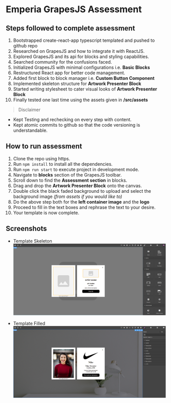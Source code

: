 # Emperia GrapesJS Assessment

## Steps followed to complete assessment

1. Bootstrapped create-react-app typescript templated and pushed to github repo
2. Researched on GrapesJS and how to integrate it with ReactJS.
3. Explored GrapesJS and its api for blocks and styling capabilities.
4. Searched community for the confusions faced.
5. Initialized GrapesJS with minimal configurations i.e. **Basic Blocks**
6. Restructured React app for better code management.
7. Added first block to block manager i.e. **Custom Button Component**
8. Implemented skeleton structure for **Artwork Presenter Block**
9. Started writing stylesheet to cater visual looks of **Artwork Presenter Block**
10. Finally tested one last time using the assets given in **/src/assets**

> Disclaimer

- Kept Testing and rechecking on every step with content.
- Kept atomic commits to github so that the code versioning is understandable.

## How to run assessment

1. Clone the repo using https.
2. Run `npm install` to install all the dependencies.
3. Run `npm run start` to execute project in development mode.
4. Navigate to **blocks** section of the GrapesJS toolbar.
5. Scroll down to find the **Assessment section** in blocks.
6. Drag and drop the **Artwork Presenter Block** onto the canvas.
7. Double click the black faded background to upload and select the background image _(from assets if you would like to)_
8. Do the above step both for the **left container image** and the **logo**
9. Proceed to fill in the text boxes and rephrase the text to your desire.
10. Your template is now complete.

## Screenshots

- Template Skeleton
  ![Template Skeleton](./src/assets/TemplateSkeleton.png)

- Template Filled
  ![Template Filled](./src/assets/TemplateFilled.png)
